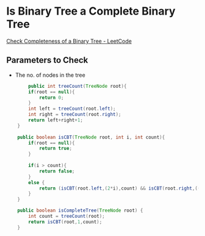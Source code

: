 # Is Binary Tree a Complete Binary Tree

[Check Completeness of a Binary Tree - LeetCode](https://leetcode.com/problems/check-completeness-of-a-binary-tree/)

## Parameters to Check

- The no. of nodes in the tree

```java
		public int treeCount(TreeNode root){
        if(root == null){
            return 0;
        }
        int left = treeCount(root.left);
        int right = treeCount(root.right);
        return left+right+1;
    }
    
    public boolean isCBT(TreeNode root, int i, int count){
        if(root == null){
            return true;
        }
        
        if(i > count){
            return false;
        }
        else {
            return (isCBT(root.left,(2*i),count) && isCBT(root.right,((2*i)+1),count)); 
        }
    }

    public boolean isCompleteTree(TreeNode root) {
        int count = treeCount(root);
        return isCBT(root,1,count);
    }
```